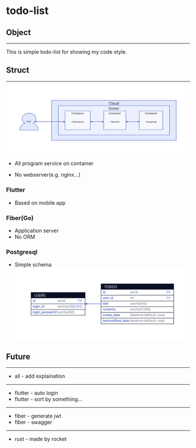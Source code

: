 # todo-list
## Object
---
This is simple todo-list for showing my code style.

## Struct
---
![structure](./struct.svg)

* All program service on container

* No webserver(e.g. nginx...)

### Flutter
* Based on mobile app

### Fiber(Go)
* Application server
* No ORM

### Postgresql
* Simple schema
![shema](./postgresql/schema.svg)

## Future
---
- all - add explaination
---
- flutter - auto login   
- flutter - sort by something...
---
- fiber - generate jwt
- fiber - swagger
---
- rust - made by rocket